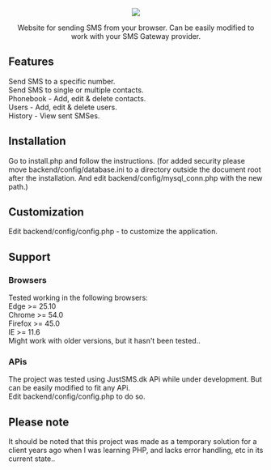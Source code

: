<p align="center"><img src="https://skovdev.net/img/projects/showcase/kY6kZx.jpg"></p>

<p align="center">Website for sending SMS from your browser. Can be easily modified to work with your SMS Gateway provider.</p>

## Features
Send SMS to a specific number.<br>
Send SMS to single or multiple contacts.<br>
Phonebook - Add, edit & delete contacts.<br>
Users - Add, edit & delete users.<br>
History - View sent SMSes.<br>

## Installation
Go to install.php and follow the instructions. (for added security please move backend/config/database.ini to a directory outside the document root after the installation. And edit backend/config/mysql_conn.php with the new path.)<br>

## Customization
Edit backend/config/config.php - to customize the application.

## Support
### Browsers
Tested working in the following browsers:<br>
Edge >= 25.10<br>
Chrome >= 54.0<br>
Firefox >= 45.0<br>
IE >= 11.6<br>
Might work with older versions, but it hasn't been tested..

### APis
The project was tested using JustSMS.dk APi while under development. But can be easily modified to fit any APi.<br>
Edit backend/config/config.php to do so.

## Please note
It should be noted that this project was made as a temporary solution for a client years ago when I was learning PHP, and lacks error handling, etc in its current state..
